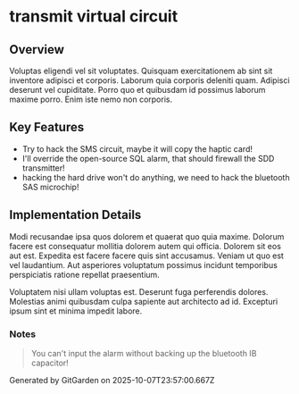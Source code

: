 # transmit virtual circuit

## Overview
Voluptas eligendi vel sit voluptates. Quisquam exercitationem ab sint sit inventore adipisci et corporis. Laborum quia corporis deleniti quam. Adipisci deserunt vel cupiditate. Porro quo et quibusdam id possimus laborum maxime porro. Enim iste nemo non corporis.

## Key Features
- Try to hack the SMS circuit, maybe it will copy the haptic card!
- I'll override the open-source SQL alarm, that should firewall the SDD transmitter!
- hacking the hard drive won't do anything, we need to hack the bluetooth SAS microchip!

## Implementation Details
Modi recusandae ipsa quos dolorem et quaerat quo quia maxime. Dolorum facere est consequatur mollitia dolorem autem qui officia. Dolorem sit eos aut est. Expedita est facere facere quis sint accusamus. Veniam ut quo est vel laudantium. Aut asperiores voluptatum possimus incidunt temporibus perspiciatis ratione repellat praesentium.
 Voluptatem nisi ullam voluptas est. Deserunt fuga perferendis dolores. Molestias animi quibusdam culpa sapiente aut architecto ad id. Excepturi ipsum sint et minima impedit labore.

### Notes
> You can't input the alarm without backing up the bluetooth IB capacitor!

Generated by GitGarden on 2025-10-07T23:57:00.667Z